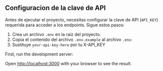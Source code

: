 ## Configuracion de la clave de API

Antes de ejecutar el proyecto, necesitas configurar la clave de API (`API_KEY`) requerida para acceder a los endpoints. Sigue estos pasos:

1. Crea un archivo `.env` en la raíz del proyecto.
2. Copia el contenido del archivo `.env.example` al archivo `.env`:
3. Sustituye `your-api-key-here` por tu X-API_KEY

First, run the development server:


Open [http://localhost:3000](http://localhost:3000) with your browser to see the result.
